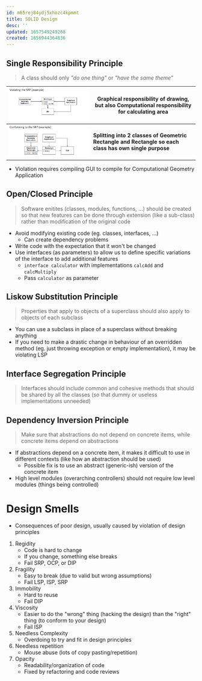 ```yaml
---
id: m65rej84ydj5xhozc4kpmmt
title: SOLID Design
desc: ''
updated: 1657549249268
created: 1656944364836
---
```

## Single Responsibility Principle
> A class should only *"do one thing"* or *"have the same theme"*

| ![](2022-07-04-10-36-18.png) | Graphical responsibility of drawing, but also Computational responsibility for calculating area |
|---|---|
| ![](2022-07-04-10-42-20.png) | **Splitting into 2 classes of Geometric Rectangle and Rectangle so each class has own single purpose** |

* Violation requires compiling GUI to compile for Computational Geometry Application

## Open/Closed Principle
> Software enitites (classes, modules, functions, ...) should be created so that new features can be done through extension (like a sub-class) rather than modification of the original code

* Avoid modifying existing code (eg. classes, interfaces, ...)
    * Can create dependency problems
* Write code with the expectation that it won't be changed
* Use interfaces (as parameters) to allow us to define specific variations of the interface to add additional features
    * `interface calculator` with implementations `calcAdd` and `calcMultiply`
    * Pass `calculator` as parameter

## Liskow Substitution Principle
> Properties that apply to objects of a superclass should also apply to objects of each subclass

* You can use a subclass in place of a superclass without breaking anything
* If you need to make a drastic change in behaviour of an overridden method (eg. just throwing exception or empty implementation), it may be violating LSP

## Interface Segregation Principle
> Interfaces should include common and cohesive methods that should be shared by all the classes (so that dummy or useless implementations unneeded)



## Dependency Inversion Principle
> Make sure that abstractions do not depend on concrete items, while concrete items depend on abstractions

* If abstractions depend on a concrete item, it makes it difficult to use in different contexts (like how an abstraction should be used)
    * Possible fix is to use an abstract (generic-ish) version of the concrete item
* High level modules (overarching controllers) should not require low level modules (things being controlled)

# Design Smells
* Consequences of poor design, usually caused by violation of design principles
1. Regidity
    * Code is hard to change
    * If you change, something else breaks
    * Fail SRP, OCP, or DIP
2. Fragility
    * Easy to break (due to valid but wrong assumptions)
    * Fail LSP, ISP, SRP
3. Immobility
    * Hard to reuse
    * Fail DIP
4. Viscosity
    * Easier to do the "wrong" thing (hacking the design) than the "right" thing (to conform to your design)
    * Fail ISP
5. Needless Complexity
    * Overdoing to try and fit in design principles
6. Needless repetition
    * Mouse abuse (lots of copy pasting/repetition)
7. Opacity
    * Readability/organization of code
    * Fixed by refactoring and code reviews